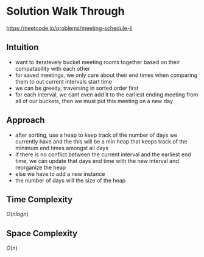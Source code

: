 # Solution Walk Through
https://neetcode.io/problems/meeting-schedule-ii

## Intuition
- want to iteratevely bucket meeting rooms together based on their compatability with each other
- for saved meetings, we only care about their end times when comparing them to out current intervals start time
- we can be greedy, traversing in sorted order first
- for each interval, we cant even add it to the earliest ending meeting from all of our buckets, then we must put this meeting on a new day

## Approach
- after sorting, use a heap to keep track of the number of days we currently have and the this will be a min heap that keeps track of the minimum end times amongst all days
- if there is no conflict between the current interval and the earliest end time, we can update that days end time with the new interval and reorganize the heap
- else we have to add a new instance
- the number of days will the size of the heap

## Time Complexity
$O(nlogn)$

## Space Complexity
$O(n)$



